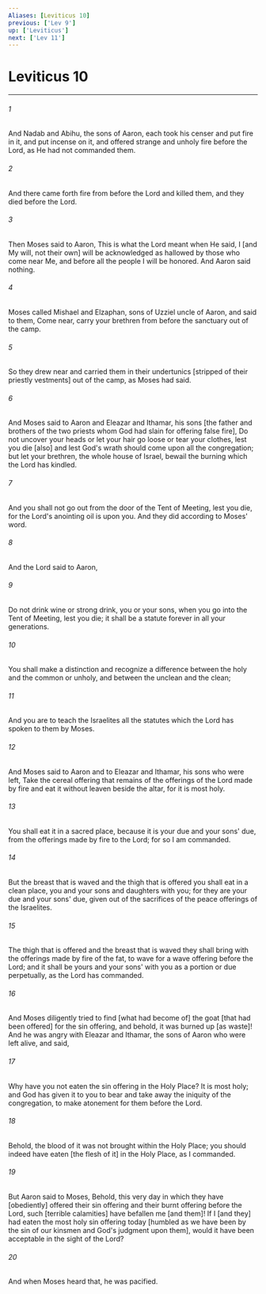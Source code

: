 ```yaml
---
Aliases: [Leviticus 10]
previous: ['Lev 9']
up: ['Leviticus']
next: ['Lev 11']
---
```

# Leviticus 10

***

###### 1 

And Nadab and Abihu, the sons of Aaron, each took his censer and put fire in it, and put incense on it, and offered strange and unholy fire before the Lord, as He had not commanded them. 

###### 2 

And there came forth fire from before the Lord and killed them, and they died before the Lord. 

###### 3 

Then Moses said to Aaron, This is what the Lord meant when He said, I [and My will, not their own] will be acknowledged as hallowed by those who come near Me, and before all the people I will be honored. And Aaron said nothing. 

###### 4 

Moses called Mishael and Elzaphan, sons of Uzziel uncle of Aaron, and said to them, Come near, carry your brethren from before the sanctuary out of the camp. 

###### 5 

So they drew near and carried them in their undertunics [stripped of their priestly vestments] out of the camp, as Moses had said. 

###### 6 

And Moses said to Aaron and Eleazar and Ithamar, his sons [the father and brothers of the two priests whom God had slain for offering false fire], Do not uncover your heads or let your hair go loose or tear your clothes, lest you die [also] and lest God's wrath should come upon all the congregation; but let your brethren, the whole house of Israel, bewail the burning which the Lord has kindled. 

###### 7 

And you shall not go out from the door of the Tent of Meeting, lest you die, for the Lord's anointing oil is upon you. And they did according to Moses' word. 

###### 8 

And the Lord said to Aaron, 

###### 9 

Do not drink wine or strong drink, you or your sons, when you go into the Tent of Meeting, lest you die; it shall be a statute forever in all your generations. 

###### 10 

You shall make a distinction and recognize a difference between the holy and the common or unholy, and between the unclean and the clean; 

###### 11 

And you are to teach the Israelites all the statutes which the Lord has spoken to them by Moses. 

###### 12 

And Moses said to Aaron and to Eleazar and Ithamar, his sons who were left, Take the cereal offering that remains of the offerings of the Lord made by fire and eat it without leaven beside the altar, for it is most holy. 

###### 13 

You shall eat it in a sacred place, because it is your due and your sons' due, from the offerings made by fire to the Lord; for so I am commanded. 

###### 14 

But the breast that is waved and the thigh that is offered you shall eat in a clean place, you and your sons and daughters with you; for they are your due and your sons' due, given out of the sacrifices of the peace offerings of the Israelites. 

###### 15 

The thigh that is offered and the breast that is waved they shall bring with the offerings made by fire of the fat, to wave for a wave offering before the Lord; and it shall be yours and your sons' with you as a portion or due perpetually, as the Lord has commanded. 

###### 16 

And Moses diligently tried to find [what had become of] the goat [that had been offered] for the sin offering, and behold, it was burned up [as waste]! And he was angry with Eleazar and Ithamar, the sons of Aaron who were left alive, and said, 

###### 17 

Why have you not eaten the sin offering in the Holy Place? It is most holy; and God has given it to you to bear and take away the iniquity of the congregation, to make atonement for them before the Lord. 

###### 18 

Behold, the blood of it was not brought within the Holy Place; you should indeed have eaten [the flesh of it] in the Holy Place, as I commanded. 

###### 19 

But Aaron said to Moses, Behold, this very day in which they have [obediently] offered their sin offering and their burnt offering before the Lord, such [terrible calamities] have befallen me [and them]! If I [and they] had eaten the most holy sin offering today [humbled as we have been by the sin of our kinsmen and God's judgment upon them], would it have been acceptable in the sight of the Lord? 

###### 20 

And when Moses heard that, he was pacified.
